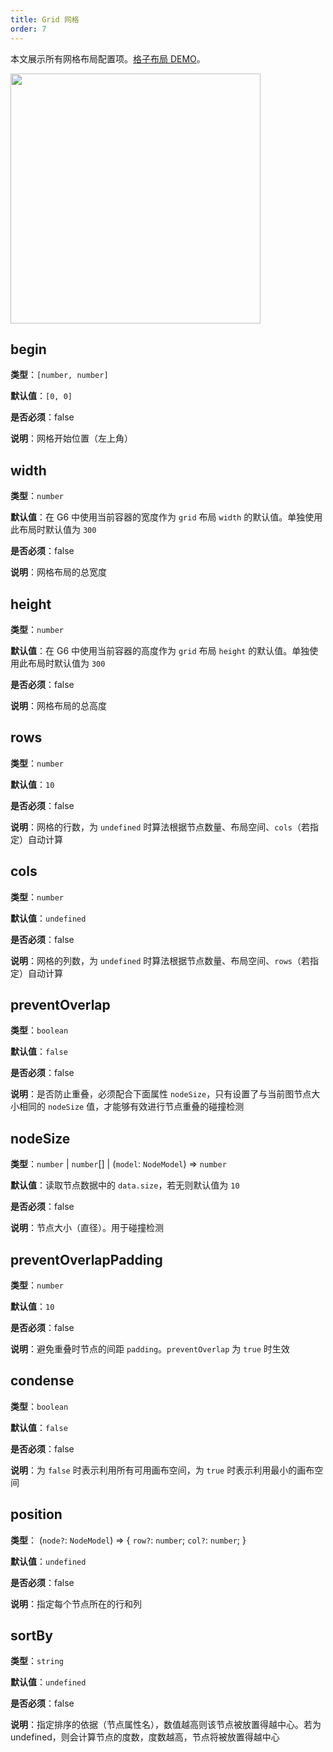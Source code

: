 ```yaml
---
title: Grid 网格
order: 7
---
```


本文展示所有网格布局配置项。[格子布局 DEMO](/zh/examples/net/gridLayout/#grid)。

<img src="https://mdn.alipayobjects.com/huamei_qa8qxu/afts/img/A*8RYVTrENVCcAAAAAAAAAAAAADmJ7AQ/original" width=400 />

## begin

**类型**：`[number, number]`

**默认值**：`[0, 0]`

**是否必须**：false

**说明**：网格开始位置（左上角）

## width

**类型**：`number`

**默认值**：在 G6 中使用当前容器的宽度作为 `grid` 布局 `width` 的默认值。单独使用此布局时默认值为 `300`

**是否必须**：false

**说明**：网格布局的总宽度

## height

**类型**：`number`

**默认值**：在 G6 中使用当前容器的高度作为 `grid` 布局 `height` 的默认值。单独使用此布局时默认值为 `300`

**是否必须**：false

**说明**：网格布局的总高度

## rows

**类型**：`number`

**默认值**：`10`

**是否必须**：false

**说明**：网格的行数，为 `undefined` 时算法根据节点数量、布局空间、`cols`（若指定）自动计算

## cols

**类型**：`number`

**默认值**：`undefined`

**是否必须**：false

**说明**：网格的列数，为 `undefined` 时算法根据节点数量、布局空间、`rows`（若指定）自动计算

## preventOverlap

**类型**：`boolean`

**默认值**：`false`

**是否必须**：false

**说明**：是否防止重叠，必须配合下面属性 `nodeSize`，只有设置了与当前图节点大小相同的 `nodeSize` 值，才能够有效进行节点重叠的碰撞检测

## nodeSize

**类型**：`number` \| `number`[] \| (`model`: `NodeModel`) => `number`

**默认值**：读取节点数据中的 `data.size`，若无则默认值为 `10`

**是否必须**：false

**说明**：节点大小（直径）。用于碰撞检测

## preventOverlapPadding

**类型**：`number`

**默认值**：`10`

**是否必须**：false

**说明**：避免重叠时节点的间距 `padding`。`preventOverlap` 为 `true` 时生效

## condense

**类型**：`boolean`

**默认值**：`false`

**是否必须**：false

**说明**：为 `false` 时表示利用所有可用画布空间，为 `true` 时表示利用最小的画布空间

## position

**类型**： (`node?`: `NodeModel`) => { `row?`: `number`; `col?`: `number`; }

**默认值**：`undefined`

**是否必须**：false

**说明**：指定每个节点所在的行和列

## sortBy

**类型**：`string`

**默认值**：`undefined`

**是否必须**：false

**说明**：指定排序的依据（节点属性名），数值越高则该节点被放置得越中心。若为 undefined，则会计算节点的度数，度数越高，节点将被放置得越中心
